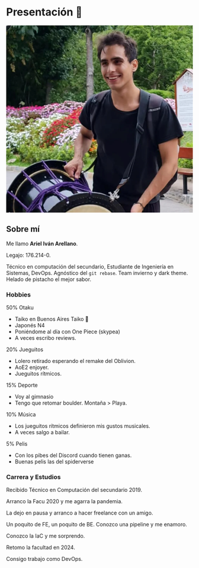 # Presentación :handshake:

![foto personal](./assets/foto_presentacion.webp)

## Sobre mí
Me llamo **Ariel Iván Arellano**.

Legajo: 176.214-0.

Técnico en computación del secundario, Estudiante de Ingeniería en Sistemas, DevOps. Agnóstico del `git rebase`. Team invierno y dark theme. Helado de pistacho el mejor sabor.

### Hobbies 
50% Otaku
- Taiko en Buenos Aires Taiko :drum:
- Japonés N4  
- Poniéndome al día con One Piece (skypea)
- A veces escribo reviews.

20% Jueguitos
- Lolero retirado esperando el remake del Oblivion.
- AoE2 enjoyer.
- Jueguitos rítmicos.

15% Deporte
- Voy al gimnasio
- Tengo que retomar boulder. Montaña > Playa.

10% Música
- Los jueguitos rítmicos definieron mis gustos musicales.
- A veces salgo a bailar.

5% Pelis
- Con los pibes del Discord cuando tienen ganas. 
- Buenas pelis las del spiderverse

### Carrera y Estudios
Recibido Técnico en Computación del secundario 2019.

Arranco la Facu 2020 y me agarra la pandemia.

La dejo en pausa y arranco a hacer freelance con un amigo.

Un poquito de FE, un poquito de BE. Conozco una pipeline y me enamoro.

Conozco la IaC y me sorprendo.

Retomo la facultad en 2024.

Consigo trabajo como DevOps.

